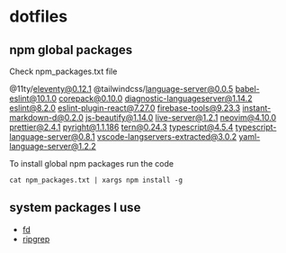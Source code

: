 # dotfiles

## npm global packages

Check npm_packages.txt file

@11ty/eleventy@0.12.1
@tailwindcss/language-server@0.0.5
babel-eslint@10.1.0
corepack@0.10.0
diagnostic-languageserver@1.14.2
eslint@8.2.0
eslint-plugin-react@7.27.0
firebase-tools@9.23.3
instant-markdown-d@0.2.0
js-beautify@1.14.0
live-server@1.2.1
neovim@4.10.0
prettier@2.4.1
pyright@1.1.186
tern@0.24.3
typescript@4.5.4
typescript-language-server@0.8.1
vscode-langservers-extracted@3.0.2
yaml-language-server@1.2.2

To install global npm packages run the code

`cat npm_packages.txt | xargs npm install -g`

## system packages I use


- [fd](https://github.com/sharkdp/fd#installation) 
- [ripgrep](https://github.com/BurntSushi/ripgrep#installation)


